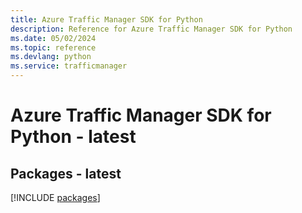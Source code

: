 ```yaml
---
title: Azure Traffic Manager SDK for Python
description: Reference for Azure Traffic Manager SDK for Python
ms.date: 05/02/2024
ms.topic: reference
ms.devlang: python
ms.service: trafficmanager
---
```

# Azure Traffic Manager SDK for Python - latest
## Packages - latest
[!INCLUDE [packages](traffic-manager-index.md)]